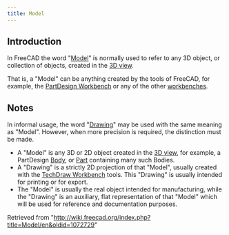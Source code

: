 ```yaml
---
title: Model
---
```

## Introduction

In FreeCAD the word "[Model](/Model "Model")" is normally used to refer to any 3D object, or collection of objects, created in the [3D view](/3D_view "3D view").

That is, a "Model" can be anything created by the tools of FreeCAD, for example, the [PartDesign Workbench](/PartDesign_Workbench "PartDesign Workbench") or any of the other [workbenches](/Workbenches "Workbenches").

## Notes

In informal usage, the word "[Drawing](/Drawing "Drawing")" may be used with the same meaning as "Model". However, when more precision is required, the distinction must be made.

* A "Model" is any 3D or 2D object created in the [3D view](/3D_view "3D view"), for example, a PartDesign [Body](/Body "Body"), or [Part](/Part "Part") containing many such Bodies.
* A "Drawing" is a strictly 2D projection of that "Model", usually created with the [TechDraw Workbench](/TechDraw_Workbench "TechDraw Workbench") tools. This "Drawing" is usually intended for printing or for export.
* The "Model" is usually the real object intended for manufacturing, while the "Drawing" is an auxiliary, flat representation of that "Model" which will be used for reference and documentation purposes.

Retrieved from "<http://wiki.freecad.org/index.php?title=Model/en&oldid=1072729>"